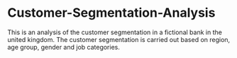 # Customer-Segmentation-Analysis
This is an analysis of the customer segmentation in a fictional bank in the united kingdom.
The customer segmentation is carried out based on region, age group, gender and job categories.
